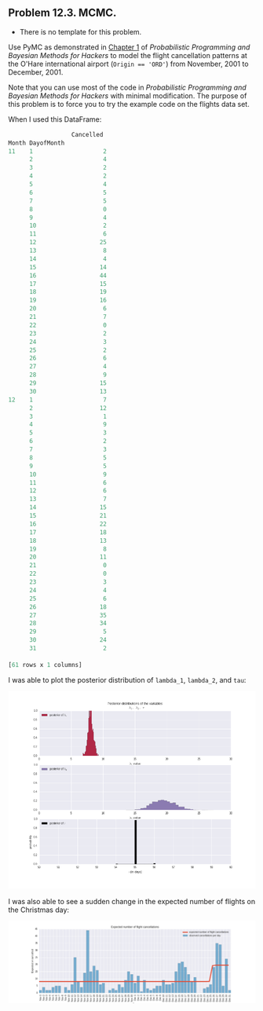 ## Problem 12.3. MCMC.

- There is no template for this problem.

Use PyMC as demonstrated in
  [Chapter 1](http://nbviewer.ipython.org/github/CamDavidsonPilon/Probabilistic-Programming-and-Bayesian-Methods-for-Hackers/blob/master/Chapter1_Introduction/Chapter1.ipynb)
  of *Probabilistic Programming and Bayesian Methods for Hackers*
  to model the flight cancellation patterns
  at the O'Hare international airport (`Origin == 'ORD'`)
  from November, 2001 to December, 2001.

Note that you can use most of the code in *Probabilistic Programming and
  Bayesian Methods for Hackers* with minimal modification.
  The purpose of this problem is to force you to try the example code
  on the flights data set.

When I used this DataFrame:

```python
                  Cancelled
Month DayofMonth           
11    1                    2
      2                    4
      3                    2
      4                    2
      5                    4
      6                    5
      7                    5
      8                    0
      9                    4
      10                   2
      11                   6
      12                  25
      13                   8
      14                   4
      15                  14
      16                  44
      17                  15
      18                  19
      19                  16
      20                   6
      21                   7
      22                   0
      23                   2
      24                   3
      25                   2
      26                   6
      27                   4
      28                   9
      29                  15
      30                  13
12    1                    7
      2                   12
      3                    1
      4                    9
      5                    3
      6                    2
      7                    3
      8                    5
      9                    5
      10                   9
      11                   6
      12                   6
      13                   7
      14                  15
      15                  21
      16                  22
      17                  18
      18                  13
      19                   8
      20                  11
      21                   0
      22                   0
      23                   3
      24                   4
      25                   6
      26                  18
      27                  35
      28                  34
      29                   5
      30                  24
      31                   2

[61 rows x 1 columns]
```

I was able to plot the posterior distribution of
  `lambda_1`, `lambda_2`, and `tau`:

![posterior.png](posterior.png)

I was also able to see a sudden change in the expected
  number of flights on the Christmas day:

![expected_cancelled.png](expected_cancelled.png)
